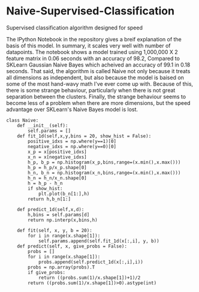 # Naive-Supervised-Classification
Supervised classification algorithm designed for speed 

The IPython Notebook in the repository gives a breif explanation of the basis of this model. In summary, it scales very well with number of datapoints. The notebook shows a model trained using 1,000,000 X 2 feature matrix in 0.06 seconds with an accuracy of 98.2, Compared to SKLearn Gaussian Naive Bayes which acheived an accuracy of 99.1 in 0.18 seconds. That said, the algorithm is called Naive not only because it treats all dimensions as independent, but also because the model is baised on some of the most hand-wavy math I've ever come up with. Because of this, there is some strange behaviour, particularly when there is not great separation between the clusters. Finally, the strange behaviour seems to become less of a problem when there are more dimensions, but the speed advantage over SKLearn's Naive Bayes model is lost.


```
class Naive:
    def __init__(self):
        self.params = []
    def fit_1d(self,x,y,bins = 20, show_hist = False):
        positive_idxs = np.where(y==1)[0]
        negative_idxs = np.where(y==0)[0]
        x_p = x[positive_idxs]
        x_n = x[negative_idxs]
        h_p, b_p = np.histogram(x_p,bins,range=(x.min(),x.max()))
        h_p = h_p/x_p.shape[0]
        h_n, b_n = np.histogram(x_n,bins,range=(x.min(),x.max()))
        h_n = h_n/x_n.shape[0]
        h = h_p - h_n
        if show_hist:
            plt.plot(b_n[1:],h)
        return h,b_n[1:]
    
    def predict_1d(self,x,d):
        h,bins = self.params[d]
        return np.interp(x,bins,h)
    
    def fit(self, x, y, b = 20):
        for i in range(x.shape[1]):
            self.params.append(self.fit_1d(x[:,i], y, b))
    def predict(self, x, give_probs = False):
        probs = []
        for i in range(x.shape[1]):
            probs.append(self.predict_1d(x[:,i],i))
        probs = np.array(probs).T
        if give_probs:
            return ((probs.sum(1)/x.shape[1])+1)/2
        return ((probs.sum(1)/x.shape[1])>0).astype(int)
            
```
